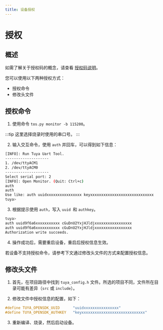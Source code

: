 ```yaml
---
title: 设备授权
---
```


# 授权

## 概述

如需了解关于授权码的概念，请查看 [授权码说明](./unboxing.md#授权码)。

您可以使用以下两种授权方式：
- 授权命令
- 修改头文件

## 授权命令

1. 使用命令 `tos.py monitor -b 115200`。

  :::tip
  这里选择烧录时使用的串口号。
  :::

2. 输入交互命令，使用 `auth` 并回车，可以得到如下信息：

  ```bash
  [INFO]: Run Tuya Uart Tool.
  --------------------
  1. /dev/ttyACM1
  2. /dev/ttyACM0
  --------------------
  Select serial port: 2
  [INFO]: Open Monitor. (Quit: Ctrl+c)
  auth
  auth
  Use like: auth uuidxxxxxxxxxxxxxxxx keyxxxxxxxxxxxxxxxxxxxxxxxxxxxxx
  tuya>
  ```

3. 根据提示使用 `auth`，写入 `uuid `和 `authkey`。

  ```bash
  tuya>
  auth uuid9f6a6xxxxxxxxxxx cGuDnU2YxjHJldjxxxxxxxxxxxxxxxxx
  auth uuid9f6a6xxxxxxxxxxx cGuDnU2YxjHJldjxxxxxxxxxxxxxxxxx
  Authorization write succeeds.
  ```

4. 操作成功后，需要重启设备，重启后授权信息生效。

  若设备不支持授权命令，请参考下文通过修改头文件的方式来配置授权信息。

## 修改头文件

1. 首先，在项目路径中找到 `tuya_config.h` 文件。所选的项目不同，文件所在目录可能有差异（`src` 或 `include`）。

2. 修改文件中授权信息的配置，如下：

  ```c++
  #define TUYA_OPENSDK_UUID      "uuidxxxxxxxxxxxxxxxx"                    // Please change the correct uuid
  #define TUYA_OPENSDK_AUTHKEY   "keyxxxxxxxxxxxxxxxxxxxxxxxxxxxxx"        // Please change the correct authkey
  ```

3. 重新编译、烧录，然后启动设备。

